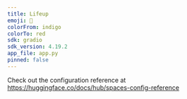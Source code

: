 ```yaml
---
title: Lifeup
emoji: 🐢
colorFrom: indigo
colorTo: red
sdk: gradio
sdk_version: 4.19.2
app_file: app.py
pinned: false
---
```


Check out the configuration reference at https://huggingface.co/docs/hub/spaces-config-reference
